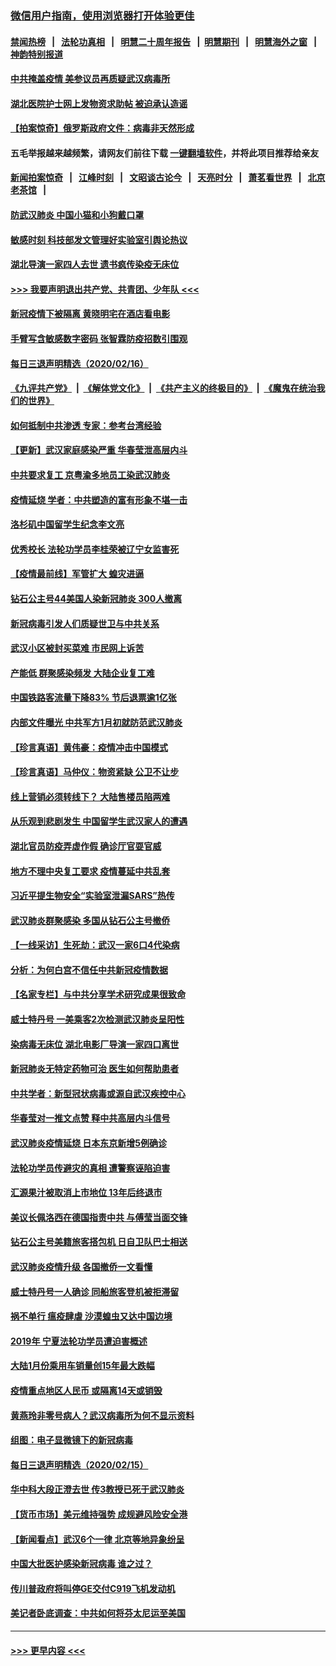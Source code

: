 ### [微信用户指南，使用浏览器打开体验更佳](https://github.com/gfw-breaker/banned-news1/blob/master/indexes/wechat-guide.md?t=0)
#### [禁闻热榜](热点新闻.md?t=0)  &nbsp;&nbsp;|&nbsp;&nbsp; [法轮功真相](https://github.com/gfw-breaker/truth/blob/master/README.md?t=0) &nbsp;&nbsp;|&nbsp;&nbsp; [明慧二十周年报告](https://github.com/gfw-breaker/mh-reports/blob/master/README.md?t=0) &nbsp;&nbsp;|&nbsp;&nbsp;[明慧期刊](https://github.com/gfw-breaker/mh-qikan) &nbsp;&nbsp;|&nbsp;&nbsp; [明慧海外之窗](https://github.com/gfw-breaker/mh-news/blob/master/README.md?t=0) &nbsp;&nbsp;|&nbsp;&nbsp; [神韵特别报道](https://github.com/gfw-breaker/mh-news/blob/master/shenyun.md?t=0)
#### [中共掩盖疫情 美参议员再质疑武汉病毒所](../pages/nsc413/n11874344.md?t=02171444) 
#### [湖北医院护士网上发物资求助帖 被迫承认造谣](../pages/nsc413/n11874107.md?t=02171444) 
#### [【拍案惊奇】俄罗斯政府文件：病毒非天然形成](../pages/nsc413/n11873944.md?t=02171444) 
#### 五毛举报越来越频繁，请网友们前往下载 [一键翻墙软件](https://github.com/gfw-breaker/ssr-accounts)，并将此项目推荐给亲友
#### [新闻拍案惊奇](https://github.com/gfw-breaker/banned-news1/blob/master/pages/link4.md) &nbsp;&nbsp;|&nbsp;&nbsp; [江峰时刻](https://github.com/gfw-breaker/banned-news1/blob/master/pages/link4.md) &nbsp;&nbsp;|&nbsp;&nbsp; [文昭谈古论今](https://github.com/gfw-breaker/banned-news1/blob/master/pages/link4.md) &nbsp;&nbsp;|&nbsp;&nbsp; [天亮时分](https://github.com/gfw-breaker/banned-news1/blob/master/pages/link4.md) &nbsp;&nbsp;|&nbsp;&nbsp; [萧茗看世界](https://github.com/gfw-breaker/banned-news1/blob/master/pages/link4.md) &nbsp;&nbsp;|&nbsp;&nbsp; [北京老茶馆](https://github.com/gfw-breaker/banned-news1/blob/master/pages/link4.md) &nbsp;&nbsp;|&nbsp;&nbsp; 
#### [防武汉肺炎 中国小猫和小狗戴口罩](../pages/nsc413/n11874299.md?t=02171444) 
#### [敏感时刻 科技部发文管理好实验室引舆论热议](../pages/nsc413/n11874068.md?t=02171444) 
#### [湖北导演一家四人去世 遗书疯传染疫无床位](../pages/nsc413/n11873755.md?t=02171444) 
#### [>>> 我要声明退出共产党、共青团、少年队 <<<](https://github.com/begood0513/goodnews/blob/master/quit/letter.md) 
#### [新冠疫情下被隔离 黄晓明宅在酒店看电影](../pages/nsc413/n11873505.md?t=02171444) 
#### [手臂写含敏感数字密码 张智霖防疫招数引围观](../pages/nsc413/n11873637.md?t=02171444) 
#### [每日三退声明精选（2020/02/16）](../pages/nsc413/n11874194.md?t=02171444) 
#### [《九评共产党》](https://github.com/begood0513/9ping.md/blob/master/README.md) &nbsp;|&nbsp; [《解体党文化》](../../../../jtdwh.md/blob/master/README.md)  &nbsp;|&nbsp; [《共产主义的终极目的》](../../../../gczydzjmd.md/blob/master/README.md) &nbsp;|&nbsp; [《魔鬼在统治我们的世界》](../../../../mgztzwmdsj.md/blob/master/README.md) 
#### [如何抵制中共渗透 专家：参考台湾经验](../pages/nsc413/n11874101.md?t=02171444) 
#### [【更新】武汉家庭感染严重 华春莹泄高层内斗](../pages/nsc413/n11801312.md?t=02171444) 
#### [中共要求复工 京粤渝多地员工染武汉肺炎](../pages/nsc413/n11873773.md?t=02171444) 
#### [疫情延烧 学者：中共塑造的富有形象不堪一击](../pages/nsc413/n11873070.md?t=02171444) 
#### [洛杉矶中国留学生纪念李文亮](../pages/nsc413/n11873714.md?t=02171444) 
#### [优秀校长 法轮功学员李桂荣被辽宁女监害死](../pages/nsc413/n11873018.md?t=02171444) 
#### [【疫情最前线】军管扩大 蝗灾进逼](../pages/nsc413/n11873780.md?t=02171444) 
#### [钻石公主号44美国人染新冠肺炎 300人撤离](../pages/nsc413/n11873826.md?t=02171444) 
#### [新冠病毒引发人们质疑世卫与中共关系](../pages/nsc413/n11873837.md?t=02171444) 
#### [武汉小区被封买菜难 市民网上诉苦](../pages/nsc413/n11873707.md?t=02171444) 
#### [产能低 群聚感染频发 大陆企业复工难](../pages/nsc413/n11873747.md?t=02171444) 
#### [中国铁路客流量下降83% 节后退票逾1亿张](../pages/nsc413/n11873635.md?t=02171444) 
#### [内部文件曝光 中共军方1月初就防范武汉肺炎](../pages/nsc413/n11873529.md?t=02171444) 
#### [【珍言真语】黄伟豪：疫情冲击中国模式](../pages/nsc413/n11873482.md?t=02171444) 
#### [【珍言真语】马仲仪：物资紧缺 公卫不让步](../pages/nsc413/n11872315.md?t=02171444) 
#### [线上营销必须转线下？ 大陆售楼员陷两难](../pages/nsc413/n11873551.md?t=02171444) 
#### [从乐观到悲剧发生 中国留学生武汉家人的遭遇](../pages/nsc413/n11873542.md?t=02171444) 
#### [湖北官员防疫弄虚作假 确诊厅官耍官威](../pages/nsc413/n11873399.md?t=02171444) 
#### [地方不理中央复工要求 疫情蔓延中共乱套](../pages/nsc413/n11869476.md?t=02171444) 
#### [习近平提生物安全“实验室泄漏SARS”热传](../pages/nsc413/n11873501.md?t=02171444) 
#### [武汉肺炎群聚感染 多国从钻石公主号撤侨](../pages/nsc413/n11873416.md?t=02171444) 
#### [【一线采访】生死劫：武汉一家6口4代染病](../pages/nsc413/n11872460.md?t=02171444) 
#### [分析：为何白宫不信任中共新冠疫情数据](../pages/nsc413/n11872473.md?t=02171444) 
#### [【名家专栏】与中共分享学术研究成果很致命](../pages/nsc413/n11871916.md?t=02171444) 
#### [威士特丹号 一美乘客2次检测武汉肺炎呈阳性](../pages/nsc413/n11873169.md?t=02171444) 
#### [染病毒无床位 湖北电影厂导演一家四口离世](../pages/nsc413/n11873154.md?t=02171444) 
#### [新冠肺炎无特定药物可治 医生如何帮助患者](../pages/nsc413/n11868234.md?t=02171444) 
#### [中共学者：新型冠状病毒或源自武汉疾控中心](../pages/nsc413/n11872811.md?t=02171444) 
#### [华春莹对一推文点赞 释中共高层内斗信号](../pages/nsc413/n11872861.md?t=02171444) 
#### [武汉肺炎疫情延烧 日本东京新增5例确诊](../pages/nsc413/n11873025.md?t=02171444) 
#### [法轮功学员传避灾的真相 遭警察诬陷迫害](../pages/nsc413/n11869217.md?t=02171444) 
#### [汇源果汁被取消上市地位 13年后终退市](../pages/nsc413/n11872672.md?t=02171444) 
#### [美议长佩洛西在德国指责中共 与傅莹当面交锋](../pages/nsc413/n11872375.md?t=02171444) 
#### [钻石公主号美籍旅客搭包机 日自卫队巴士相送](../pages/nsc413/n11872947.md?t=02171444) 
#### [武汉肺炎疫情升级 各国撤侨一文看懂](../pages/nsc413/n11859313.md?t=02171444) 
#### [威士特丹号一人确诊 同船旅客登机被拒滞留](../pages/nsc413/n11872823.md?t=02171444) 
#### [祸不单行 瘟疫肆虐 沙漠蝗虫又达中国边境](../pages/nsc413/n11872485.md?t=02171444) 
#### [2019年 宁夏法轮功学员遭迫害概述](../pages/nsc413/n11858807.md?t=02171444) 
#### [大陆1月份乘用车销量创15年最大跌幅](../pages/nsc413/n11872290.md?t=02171444) 
#### [疫情重点地区人民币 或隔离14天或销毁](../pages/nsc413/n11872461.md?t=02171444) 
#### [黄燕玲非零号病人？武汉病毒所为何不显示资料](../pages/nsc413/n11872240.md?t=02171444) 
#### [组图：电子显微镜下的新冠病毒](../pages/nsc413/n11872057.md?t=02171444) 
#### [每日三退声明精选（2020/02/15）](../pages/nsc413/n11872255.md?t=02171444) 
#### [华中科大段正澄去世 传3教授已死于武汉肺炎](../pages/nsc413/n11872056.md?t=02171444) 
#### [【货币市场】美元维持强势 成规避风险安全港](../pages/nsc413/n11871937.md?t=02171444) 
#### [【新闻看点】武汉6个一律 北京等地异象纷呈](../pages/nsc413/n11871818.md?t=02171444) 
#### [中国大批医护感染新冠病毒 谁之过？](../pages/nsc413/n11871790.md?t=02171444) 
#### [传川普政府将叫停GE交付C919飞机发动机](../pages/nsc413/n11871600.md?t=02171444) 
#### [美记者卧底调查：中共如何将芬太尼运至美国](../pages/nsc413/n11871821.md?t=02171444) 

----
#### [ >>> 更早内容 <<< ](../indexes/nsc413-earlier.md)
